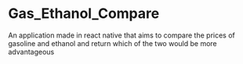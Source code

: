 # Gas_Ethanol_Compare
An application made in react native that aims to compare the prices of gasoline and ethanol and return which of the two would be more advantageous

